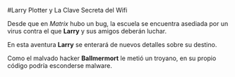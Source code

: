 #Larry Plotter y La Clave Secreta del Wifi

Desde que en *Matrix* hubo un bug, la escuela se encuentra asediada por un virus contra el que **Larry** y sus amigos deberán luchar.

En esta aventura **Larry** se enterará de nuevos detalles sobre su destino.

Como el malvado hacker **Ballmermort** le metió un troyano, en su propio código podría esconderse malware.
